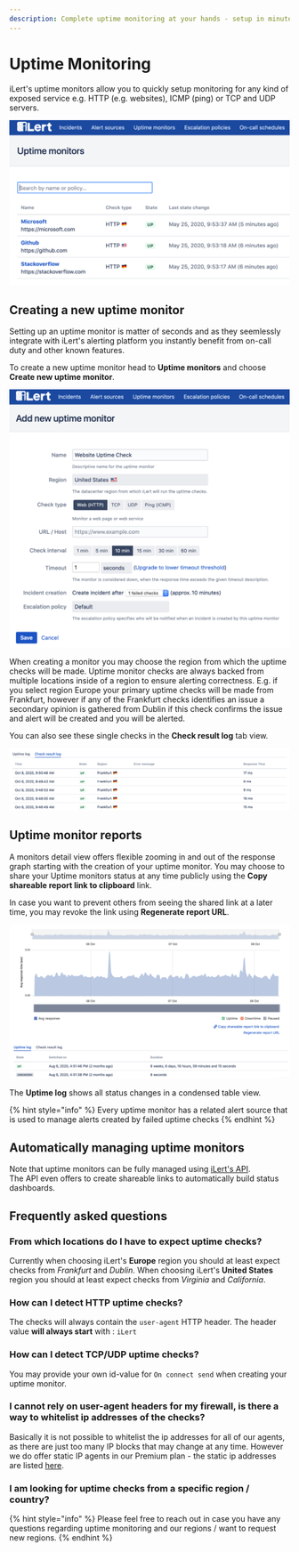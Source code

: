 ```yaml
---
description: Complete uptime monitoring at your hands - setup in minutes.
---
```


# Uptime Monitoring

iLert's uptime monitors allow you to quickly setup monitoring for any kind of exposed service e.g. HTTP \(e.g. websites\), ICMP \(ping\) or TCP and UDP servers.

![](../.gitbook/assets/ilert%20%287%29.png)

## Creating a new uptime monitor

Setting up an uptime monitor is matter of seconds and as they seemlessly integrate with iLert's alerting platform you instantly benefit from on-call duty and other known features.

To create a new uptime monitor head to **Uptime monitors** and choose **Create new uptime monitor**.

![](../.gitbook/assets/screenshot-2020-10-08-at-09.50.44.png)

When creating a monitor you may choose the region from which the uptime checks will be made. Uptime monitor checks are always backed from multiple locations inside of a region to ensure alerting correctness. E.g. if you select region Europe your primary uptime checks will be made from Frankfurt, however if any of the Frankfurt checks identifies an issue a secondary opinion is gathered from Dublin if this check confirms the issue and alert will be created and you will be alerted.

You can also see these single checks in the **Check result log** tab view.

![](../.gitbook/assets/screenshot-2020-10-08-at-09.51.53.png)

## Uptime monitor reports

A monitors detail view offers flexible zooming in and out of the response graph starting with the creation of your uptime monitor. You may choose to share your Uptime monitors status at any time publicly using the **Copy shareable report link to clipboard** link.

In case you want to prevent others from seeing the shared link at a later time, you may revoke the link using **Regenerate report URL**.

![](../.gitbook/assets/screenshot-2020-10-08-at-09.51.34.png)

The **Uptime log** shows all status changes in a condensed table view.

{% hint style="info" %}
Every uptime monitor has a related alert source that is used to manage alerts created by failed uptime checks
{% endhint %}

## Automatically managing uptime monitors

Note that uptime monitors can be fully managed using [iLert's API](https://api.ilert.com/api-docs/#tag/Uptime-Monitors).  
The API even offers to create shareable links to automatically build status dashboards.

## Frequently asked questions

### From which locations do I have to expect uptime checks?

Currently when choosing iLert's **Europe** region you should at least expect checks from _Frankfurt_ and _Dublin_. When choosing iLert's **United States** region you should at least expect checks from _Virginia_ and _California_.

### How can I detect HTTP uptime checks?

The checks will always contain the `user-agent` HTTP header. The header value **will always start** with : `iLert`

### How can I detect TCP/UDP uptime checks?

You may provide your own id-value for `On connect send` when creating your uptime monitor.

### I cannot rely on user-agent headers for my firewall, is there a way to whitelist ip addresses of the checks?

Basically it is not possible to whitelist the ip addresses for all of our agents, as there are just too many IP blocks that may change at any time. However we do offer static IP agents in our Premium plan - the static ip addresses are listed [here](../getting-started/phone-numbers/#email-services).

### I am looking for uptime checks from a specific region / country?

{% hint style="info" %}
Please feel free to reach out in case you have any questions regarding uptime monitoring and our regions / want to request new regions.
{% endhint %}

